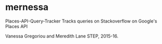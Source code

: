 # mernessa
Places-API-Query-Tracker
Tracks queries on Stackoverflow on Google's Places API

Vanessa Gregoriou and Meredith Lane
STEP, 2015-16. 
